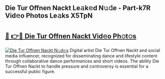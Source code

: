 ## Die Tur Offnen Nackt Le𝚊k𝚎d N𝚞𝚍e - Part-k7R Vid𝚎o Photos Le𝚊ks X5TpN

# <h2><a href="http://fb1dqfh.evod.top/?m=Die+Tur+Offnen+Nackt">🔗 👉🔴 Die Tur Offnen Nackt Vid𝚎o Ph𝚘t𝚘s</a></h2>

[![Die Tur Offnen Nackt N𝚞d𝚎s](https://i.imgur.com/8V9OHl7.gif)](http://fb1dqfh.evod.top/?m=Die+Tur+Offnen+Nackt)
Digital artist Die Tur Offnen Nackt and social media influencer, recognized for disseminating dance and lifestyle content through collaborative dance performances and short videos. The ability Die Tur Offnen Nackt to handle pressure and controversy is essential for a successful public figure. 
